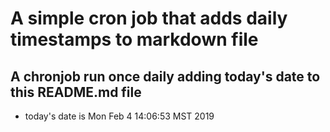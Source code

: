 A simple cron job that adds daily timestamps to markdown file
============================================================
## A chronjob run once daily adding today's date to this README.md file
* today's date is Mon Feb  4 14:06:53 MST 2019
